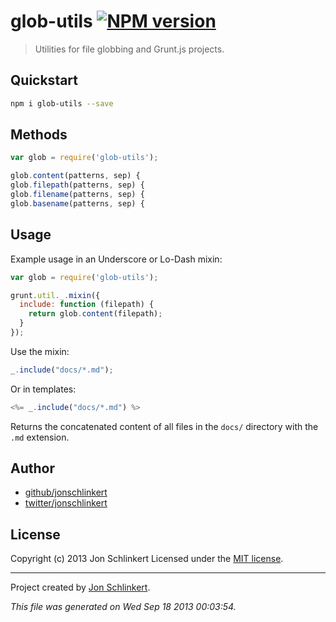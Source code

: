 # glob-utils [![NPM version](https://badge.fury.io/js/glob-utils.png)](http://badge.fury.io/js/glob-utils)

> Utilities for file globbing and Grunt.js projects.


## Quickstart

```bash
npm i glob-utils --save
```

## Methods

```js
var glob = require('glob-utils');

glob.content(patterns, sep) {
glob.filepath(patterns, sep) {
glob.filename(patterns, sep) {
glob.basename(patterns, sep) {
```

## Usage


Example usage in an Underscore or Lo-Dash mixin:

```js
var glob = require('glob-utils');

grunt.util._.mixin({
  include: function (filepath) {
    return glob.content(filepath);
  }
});
```

Use the mixin:

```js
_.include("docs/*.md");
```


Or in templates:

```js
<%= _.include("docs/*.md") %>
```

Returns the concatenated content of all files in the `docs/` directory with the `.md` extension.



## Author

+ [github/jonschlinkert](http://github/jonschlinkert)
+ [twitter/jonschlinkert](http://twitter.com/jonschlinkert)


## License
Copyright (c) 2013 Jon Schlinkert
Licensed under the [MIT license](LICENSE-MIT).

***

Project created by [Jon Schlinkert](https://github.com/jonschlinkert).

_This file was generated on Wed Sep 18 2013 00:03:54._
